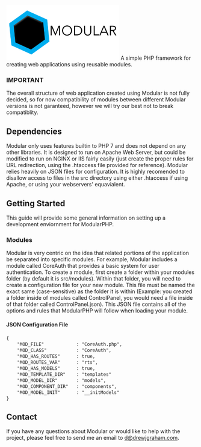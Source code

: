 <img src="https://github.com/djgraham00/djgraham00.github.io/raw/master/modular_logo.png" alt="Modular Logo" width="300"/>
A simple PHP framework for creating web applications using reusable modules.

### IMPORTANT
The overall structure of web application created using Modular is not fully decided, so for now compatibility of modules between different Modular versions is not garanteed, however we will try our best not to break compatiblity.

## Dependencies
Modular only uses features builtin to PHP 7 and does not depend on any other libraries. It is designed to run on Apache Web Server, but could be modified to run on NGINX or IIS fairly easily (just create the proper rules for URL redirection, using the .htaccess file provided for reference). Modular relies heavily on JSON files for configuration. It is highly recomended to disallow access to files in the src directory using either .htaccess if using Apache, or using your webservers' equavialent.

## Getting Started
This guide will provide some general information on setting up a development enviornment for ModularPHP.

### Modules
Modular is very centric on the idea that related portions of the application be separated into specific modules. For example, Modular includes a module called CoreAuth that provides a basic system for user authentication. To create a module, first create a folder within your modules folder (by default it is src/modules). Within that folder, you will need to create a configuration file for your new module. This file must be named the exact same (case-sensitive) as the folder it is within (Example: you created a folder inside of modules called ControlPanel, you would need a file inside of that folder called ControlPanel.json). This JSON file contains all of the options and rules that ModularPHP will follow when loading your module. 

#### JSON Configuration File
```
{
    "MOD_FILE"            : "CoreAuth.php",
    "MOD_CLASS"           : "CoreAuth",
    "MOD_HAS_ROUTES"      : true,
    "MOD_ROUTES_VAR"      : "rts",
    "MOD_HAS_MODELS"      : true,
    "MOD_TEMPLATE_DIR"    : "templates"
    "MOD_MODEL_DIR"       : "models",
    "MOD_COMPONENT_DIR"   : "components",
    "MOD_MODEL_INIT"      : "__initModels"
}
```

## Contact
If you have any questions about Modular or would like to help with the project, please feel free to send me an email to d@drewjgraham.com.

